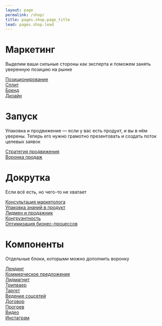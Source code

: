 ```yaml
---
layout: page
permalink: /shop/
title: pages.shop.page_title
lead: pages.shop.lead
---
```


# **Маркетинг**

Выделим ваши сильные стороны как эксперта и поможем занять уверенную позицию на рынке

[Позиционирование](pos)  
[Сплит](split)  
[Бренд](brand)  
[Дизайн](design)

# Запуск

Упаковка и продвижение — если у вас есть продукт, и вы в нём уверены. Теперь его нужно грамотно презентовать и создать поток целевых заявок

[Стратегия продвижения](front)  
[Воронка продаж](funnel)

# Докрутка

Если всё есть, но чего-то не хватает

[Консультация маркетолога](marketer)  
[Упаковка знаний в продукт](boxing)  
[Лидмен и продажник](sales)  
[Конгруэнтность](auth)  
[Оптимизация бизнес-процессов](optimize)

# Компоненты

Отдельные блоки, которыми можно дополнить воронку

[Лендинг](lp)  
[Коммерческое предложение](kp)  
[Лидмагнит](lm)  
[Трипваер](tw)  
[Таргет](target)  
[Ведение соцсетей](smm)  
[Договор](contract)  
[Прогрев](warmup)  
[Видео](video)  
[Инстаграм](instagram)  